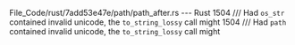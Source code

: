 File_Code/rust/7add53e47e/path/path_after.rs --- Rust
1504     /// Had `os_str` contained invalid unicode, the `to_string_lossy` call might                                                                        1504     /// Had `path` contained invalid unicode, the `to_string_lossy` call might

